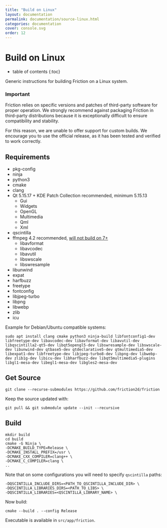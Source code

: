 ```yaml
---
title: "Build on Linux"
layout: documentation
permalink: documentation/source-linux.html
categories: documentation
cover: console.svg
order: 12
---
```


# Build on Linux

* table of contents
{:toc}

Generic instructions for building Friction on a Linux system.

### Important

Friction relies on specific versions and patches of third-party software for proper operation. We strongly recommend against packaging Friction in third-party distributions because it is exceptionally difficult to ensure compatibility and stability.

For this reason, we are unable to offer support for custom builds. We encourage you to use the official release, as it has been tested and verified to work correctly.

## Requirements

* pkg-config
* ninja
* python3
* cmake
* clang
* Qt 5.15.17 + KDE Patch Collection recommended, minimum 5.15.13
    * Gui
    * Widgets
    * OpenGL
    * Multimedia
    * Qml
    * Xml
* qscintilla
* ffmpeg 4.2 recommended, [will not build on 7+](https://github.com/friction2d/friction/issues/135)
    * libavformat
    * libavcodec
    * libavutil
    * libswscale
    * libswresample
* libunwind
* expat
* harfbuzz
* freetype
* fontconfig
* libjpeg-turbo
* libpng
* libwebp
* zlib
* icu

Example for Debian/Ubuntu compatible systems:

```
sudo apt install clang cmake python3 ninja-build libfontconfig1-dev libfreetype-dev libavcodec-dev libavformat-dev libavutil-dev libqscintilla2-qt5-dev libqt5opengl5-dev libswresample-dev libswscale-dev libunwind-dev qtbase5-dev qtdeclarative5-dev qtmultimedia5-dev libexpat1-dev libfreetype-dev libjpeg-turbo8-dev libpng-dev libwebp-dev zlib1g-dev libicu-dev libharfbuzz-dev libqt5multimedia5-plugins libgl1-mesa-dev libegl1-mesa-dev libgles2-mesa-dev
```

## Get Source

```
git clone --recurse-submodules https://github.com/friction2d/friction
```

Keep the source updated with:

```
git pull && git submodule update --init --recursive
```

## Build

```shell
mkdir build
cd build
cmake -G Ninja \
-DCMAKE_BUILD_TYPE=Release \
-DCMAKE_INSTALL_PREFIX=/usr \
-DCMAKE_CXX_COMPILER=clang++ \
-DCMAKE_C_COMPILER=clang \
..
```

Note that on some configurations you will need to specify `qscintilla` paths:

```shell
-DQSCINTILLA_INCLUDE_DIRS=<PATH_TO_QSCINTILLA_INCLUDE_DIR> \
-DQSCINTILLA_LIBRARIES_DIRS=<PATH_TO_LIBS> \
-DQSCINTILLA_LIBRARIES=<QSCINTILLA_LIBRARY_NAME> \
```

Now build:

```
cmake --build . --config Release
```

Executable is available in `src/app/friction`.
